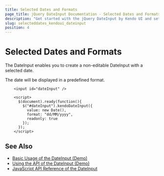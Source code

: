 ```yaml
---
title: Selected Dates and Formats
page_title: jQuery DateInput Documentation - Selected Dates and Formats
description: "Get started with the jQuery DateInput by Kendo UI and set its selected date and format."
slug: selecteddates_kendoui_dateinput
position: 4
---
```


# Selected Dates and Formats

The DateInput enables you to create a non-editable DateInput with a selected date.

The date will be displayed in a predefined format.

```dojo
    <input id="dateInput" />

    <script>
      $(document).ready(function(){
        $("#dateInput").kendoDateInput({
          value: new Date(),
          format: "dd/MM/yyyy",
          readonly: true
        });
      });
    </script>
```

## See Also

* [Basic Usage of the DateInput (Demo)](https://demos.telerik.com/kendo-ui/dateinput/index)
* [Using the API of the DateInput (Demo)](https://demos.telerik.com/kendo-ui/dateinput/api)
* [JavaScript API Reference of the DateInput](/api/javascript/ui/dateinput)
